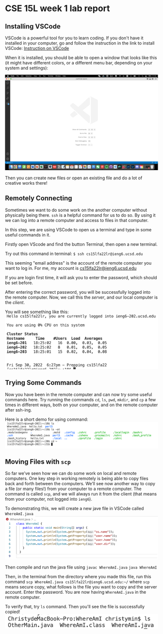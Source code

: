 # CSE 15L week 1 lab report

## Installing VSCode
VSCode is a powerful tool for you to learn coding. If you don't have it installed in your computer, go and follow the instruction in the link to install VSCode:
[Instruction on VSCode](https://code.visualstudio.com/)

When it is installed, you should be able to open a window that looks like this (it might have different colors, or a different menu bar, depending on your system and settings):

![image](https://github.com/YuxuanIsL/lab-report-week-1/blob/main/vscode%E6%89%93%E5%BC%80%E9%A1%B5%E9%9D%A2.png)

Then you can create new files or open an existing file and do a lot of creative works there!

## Remotely Connecting

Sometimes we want to do some work on the another computer without physically being there. 
`ssh` is a helpful command for us to do so. By using it we can log into a remote computer and access to files in that computer.

In this step, we are using VSCode to open us a terminal and type in some useful commands in it.

Firstly open VScode and find the button Terminal, then open a new terminal.

Try out this command in terminal: `$ ssh cs15lfa22lr@ieng6.ucsd.edu`

This seeming "email address" is the account of the remote computer you want to log in. For me, my account is cs15lfa22lr@ieng6.ucsd.edu

If you are login first time, it will ask you to enter the password, which should be set before.

After entering the correct password, you will be successfully logged into the remote computer. Now, we call this the *server*, and our local computer is the *client*. 

You will see something like this: ![image](https://github.com/YuxuanIsL/lab-report-week-1/blob/main/ssh%20%E9%A1%B5%E9%9D%A2.png)

## Trying Some Commands

Now you have been in the remote computer and can now try some useful commands here. Try running the commands `cd`, `ls`, `pwd`, `mkdir`, and `cp` a few times in different ways, both on your computer, and on the remote computer after ssh-ing. 

Here is a short demo for using command: ![image](https://github.com/YuxuanIsL/lab-report-week-1/blob/main/Try%20running%20some%20cmd%20.png)

## Moving Files with `scp`

So far we’ve seen how we can do some work on local and remote computers. One key step in working remotely is being able to copy files back and forth between the computers. We’ll see now another way to copy a file (or many files!) from your computer to a remote computer. The command is called `scp`, and we will always run it from the client (that means from your computer, not logged into `ieng6`). 

To demonstrating this, we will create a new jave file in VSCode called `WhereAmI.java`
![image](https://github.com/YuxuanIsL/lab-report-week-1/blob/main/where%20am%20i.png)

Then compile and run the java file using
`javac WhereAmI.java`
`java WhereAmI`

Then, in the terminal from the directory where you made this file, run this command 
`scp WhereAmI.java cs15lfa22lr@ieng6.ucsd.edu:~/`
where `scp` means secure copy, what follows is the file you want to copy and the server account. Enter the password. You are now having `WhereAmI.java` in the remote computer. 

To verify that, try `ls` command. Then you'll see the file is successfully copied! 
![image](https://github.com/YuxuanIsL/lab-report-week-1/blob/main/ls.png)
